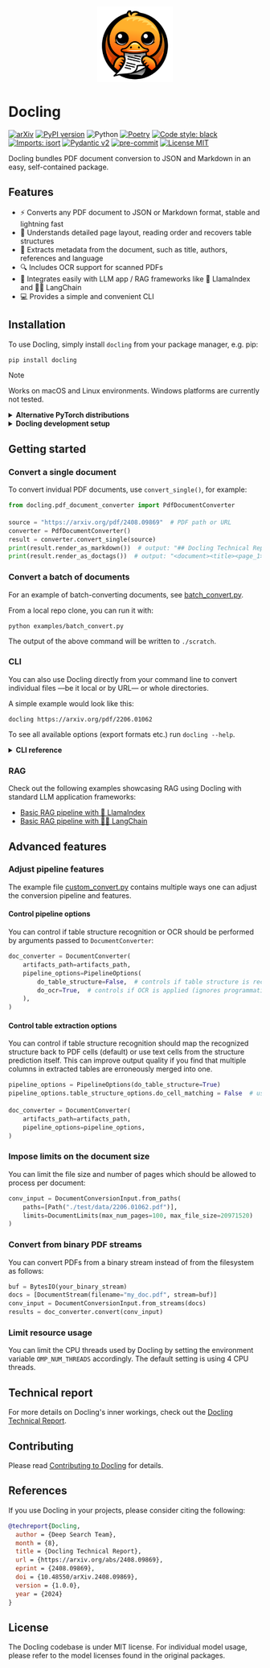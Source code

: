 <p align="center">
  <a href="https://github.com/ds4sd/docling">
    <img loading="lazy" alt="Docling" src="https://github.com/DS4SD/docling/raw/main/logo.png" width="150" />
  </a>
</p>

# Docling

[![arXiv](https://img.shields.io/badge/arXiv-2408.09869-b31b1b.svg)](https://arxiv.org/abs/2408.09869)
[![PyPI version](https://img.shields.io/pypi/v/docling)](https://pypi.org/project/docling/)
![Python](https://img.shields.io/badge/python-3.10%20%7C%203.11%20%7C%203.12-blue)
[![Poetry](https://img.shields.io/endpoint?url=https://python-poetry.org/badge/v0.json)](https://python-poetry.org/)
[![Code style: black](https://img.shields.io/badge/code%20style-black-000000.svg)](https://github.com/psf/black)
[![Imports: isort](https://img.shields.io/badge/%20imports-isort-%231674b1?style=flat&labelColor=ef8336)](https://pycqa.github.io/isort/)
[![Pydantic v2](https://img.shields.io/endpoint?url=https://raw.githubusercontent.com/pydantic/pydantic/main/docs/badge/v2.json)](https://pydantic.dev)
[![pre-commit](https://img.shields.io/badge/pre--commit-enabled-brightgreen?logo=pre-commit&logoColor=white)](https://github.com/pre-commit/pre-commit)
[![License MIT](https://img.shields.io/github/license/DS4SD/docling)](https://opensource.org/licenses/MIT)

Docling bundles PDF document conversion to JSON and Markdown in an easy, self-contained package.

## Features
* ⚡ Converts any PDF document to JSON or Markdown format, stable and lightning fast
* 📑 Understands detailed page layout, reading order and recovers table structures
* 📝 Extracts metadata from the document, such as title, authors, references and language
* 🔍 Includes OCR support for scanned PDFs
* 🤖 Integrates easily with LLM app / RAG frameworks like 🦙 LlamaIndex and 🦜🔗 LangChain
* 💻 Provides a simple and convenient CLI

## Installation

To use Docling, simply install `docling` from your package manager, e.g. pip:
```bash
pip install docling
```

> [!NOTE]
> Works on macOS and Linux environments. Windows platforms are currently not tested.

<details>
  <summary><b>Alternative PyTorch distributions</b></summary>

  The Docling models depend on the [PyTorch](https://pytorch.org/) library.
  Depending on your architecture, you might want to use a different distribution of `torch`.
  For example, you might want support for different accelerator or for a cpu-only version.
  All the different ways for installing `torch` are listed on their website <https://pytorch.org/>.

  One common situation is the installation on Linux systems with cpu-only support.
  In this case, we suggest the installation of Docling with the following options

  ```bash
  # Example for installing on the Linux cpu-only version
  pip install docling --extra-index-url https://download.pytorch.org/whl/cpu
  ```
</details>

<details>
  <summary><b>Docling development setup</b></summary>

  To develop for Docling (features, bugfixes etc.), install as follows from your local clone's root dir:
  ```bash
  poetry install --all-extras
  ```
</details>

## Getting started

### Convert a single document

To convert invidual PDF documents, use `convert_single()`, for example:

```python
from docling.pdf_document_converter import PdfDocumentConverter

source = "https://arxiv.org/pdf/2408.09869"  # PDF path or URL
converter = PdfDocumentConverter()
result = converter.convert_single(source)
print(result.render_as_markdown())  # output: "## Docling Technical Report[...]"
print(result.render_as_doctags())  # output: "<document><title><page_1><loc_20>..."
```

### Convert a batch of documents

For an example of batch-converting documents, see [batch_convert.py](https://github.com/DS4SD/docling/blob/main/examples/batch_convert.py).

From a local repo clone, you can run it with:

```
python examples/batch_convert.py
```
The output of the above command will be written to `./scratch`.

### CLI

You can also use Docling directly from your command line to convert individual files —be it local or by URL— or whole directories.

A simple example would look like this:
```console
docling https://arxiv.org/pdf/2206.01062
```

To see all available options (export formats etc.) run `docling --help`.

<details>
  <summary><b>CLI reference</b></summary>

  Here are the available options as of this writing (for an up-to-date listing, run `docling --help`):

  ```console
  $ docling --help

  Usage: docling [OPTIONS] source

  ╭─ Arguments ──────────────────────────────────────────────────────────────────────────────────────────────────────────────────╮
  │ *    input_sources      source  PDF files to convert. Can be local file / directory paths or URL. [default: None] [required] │
  ╰──────────────────────────────────────────────────────────────────────────────────────────────────────────────────────────────╯
  ╭─ Options ────────────────────────────────────────────────────────────────────────────────────────────────────────────────────╮
  │ --json       --no-json                            If enabled the document is exported as JSON. [default: no-json]            │
  │ --md         --no-md                              If enabled the document is exported as Markdown. [default: md]             │
  │ --txt        --no-txt                             If enabled the document is exported as Text. [default: no-txt]             │
  │ --doctags    --no-doctags                         If enabled the document is exported as Doc Tags. [default: no-doctags]     │
  │ --ocr        --no-ocr                             If enabled, the bitmap content will be processed using OCR. [default: ocr] │
  │ --backend                    [pypdfium2|docling]  The PDF backend to use. [default: docling]                                 │
  │ --output                     PATH                 Output directory where results are saved. [default: .]                     │
  │ --version                                         Show version information.                                                  │
  │ --help                                            Show this message and exit.                                                │
  ╰──────────────────────────────────────────────────────────────────────────────────────────────────────────────────────────────╯
  ```
</details>

### RAG
Check out the following examples showcasing RAG using Docling with standard LLM application frameworks:
- [Basic RAG pipeline with 🦙 LlamaIndex](https://github.com/DS4SD/docling/tree/main/examples/rag_llamaindex.ipynb)
- [Basic RAG pipeline with 🦜🔗 LangChain](https://github.com/DS4SD/docling/tree/main/examples/rag_langchain.ipynb)

## Advanced features

### Adjust pipeline features

The example file [custom_convert.py](https://github.com/DS4SD/docling/blob/main/examples/custom_convert.py) contains multiple ways
one can adjust the conversion pipeline and features.


#### Control pipeline options

You can control if table structure recognition or OCR should be performed by arguments passed to `DocumentConverter`:
```python
doc_converter = DocumentConverter(
    artifacts_path=artifacts_path,
    pipeline_options=PipelineOptions(
        do_table_structure=False,  # controls if table structure is recovered
        do_ocr=True,  # controls if OCR is applied (ignores programmatic content)
    ),
)
```

#### Control table extraction options

You can control if table structure recognition should map the recognized structure back to PDF cells (default) or use text cells from the structure prediction itself.
This can improve output quality if you find that multiple columns in extracted tables are erroneously merged into one.


```python
pipeline_options = PipelineOptions(do_table_structure=True)
pipeline_options.table_structure_options.do_cell_matching = False  # uses text cells predicted from table structure model

doc_converter = DocumentConverter(
    artifacts_path=artifacts_path,
    pipeline_options=pipeline_options,
)
```

### Impose limits on the document size

You can limit the file size and number of pages which should be allowed to process per document:
```python
conv_input = DocumentConversionInput.from_paths(
    paths=[Path("./test/data/2206.01062.pdf")],
    limits=DocumentLimits(max_num_pages=100, max_file_size=20971520)
)
```

### Convert from binary PDF streams

You can convert PDFs from a binary stream instead of from the filesystem as follows:
```python
buf = BytesIO(your_binary_stream)
docs = [DocumentStream(filename="my_doc.pdf", stream=buf)]
conv_input = DocumentConversionInput.from_streams(docs)
results = doc_converter.convert(conv_input)
```
### Limit resource usage

You can limit the CPU threads used by Docling by setting the environment variable `OMP_NUM_THREADS` accordingly. The default setting is using 4 CPU threads.

## Technical report

For more details on Docling's inner workings, check out the [Docling Technical Report](https://arxiv.org/abs/2408.09869).

## Contributing

Please read [Contributing to Docling](https://github.com/DS4SD/docling/blob/main/CONTRIBUTING.md) for details.


## References

If you use Docling in your projects, please consider citing the following:

```bib
@techreport{Docling,
  author = {Deep Search Team},
  month = {8},
  title = {Docling Technical Report},
  url = {https://arxiv.org/abs/2408.09869},
  eprint = {2408.09869},
  doi = {10.48550/arXiv.2408.09869},
  version = {1.0.0},
  year = {2024}
}
```

## License

The Docling codebase is under MIT license.
For individual model usage, please refer to the model licenses found in the original packages.
